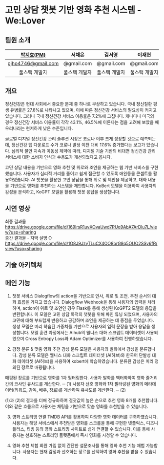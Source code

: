 # 고민 상담 챗봇 기반 영화 추천 시스템 - We:Lover

## 팀원 소개
|                               [박지호(PM)](https://github.com/pjho4746)                                |                                서채은                                |                                 김서영                                  |                          이재현                           |
|:-----------------------------------------------------------------------------------------------:|:-----------------------------------------------------------------------------------------------:|:-------------------------------------------------------------------------------------------------:|:----------------------------------------------------------------:|
|                                       pjho4746@gmail.com                                        |                                       @gmail.com                                       |                                         @gmail.com                                        |                      @gmail.com                    |
|                                     풀스택 개발자                                      |                                   풀스택 개발자                                   |                                   풀스택 개발자                                   |                          풀스택 개발자                         |


## 개요
정신건강은 현대 사회에서 중요한 문제 중 하나로 부상하고 있습니다. 국내 정신질환 평생 유병률은 27.8%로 나타나고 있으며, 이에 따른 정신건강 서비스의 필요성이 커지고 있습니다. 그러나 국내 정신건강 서비스 이용률은 7.2%에 그칩니다. 캐나다나 미국의 경우 정신건강 서비스 이용률이 각각 43.1%, 46.5%에 이른다는 점을 고려해 보았을 때 우리나라는 현저하게 낮은 수준입니다.

글로벌 디지털 정신건강 관리 솔루션 시장은 코로나 이후 크게 성장할 것으로 예측되는데, 정신건강 앱 다운로드 수가 코로나 발생 이전 대비 17.6% 증가했다는 보고가 있습니다. 심리적 불안 지속과 이동성 제약에 따라, 디지털 기술 기반의 비대면 정신건강 관리 서비스에 대한 소비자 인식과 수용도가 개선되었다고 봅니다. 

고민 상담 내용을 기반으로 영화 추천 및 위로와 조언을 제공하는 웹 기반 서비스를 구현했습니다. 사용자가 심리적 거리를 줄이고 쉽게 접근할 수 있도록 애완동물 콘셉트를 활용하였습니다. AI 챗봇을 활용한 고민 상담을 통해 위로 및 제안을 제공하고, 대화 내용을 기반으로 영화를 추천하는 시스템을 제안합니다. KoBert 모델을 이용하여 사용자의 감성을 분석하고, KoGPT 모델을 활용해 챗봇 응답을 생성합니다.

## 시연 영상
최종 결과물  
https://drive.google.com/file/d/169lrsR1uvXOvaUwd7PUo9AbA7ArDlu7L/view?usp=sharing  
중간 결과물 - 자막 설명 O  
https://drive.google.com/file/d/1O8J9JzyTLuCX4OO8brG8q5OUO2SSy6fR/view?usp=sharing 

## 기술 아키텍쳐


## 메인 기능
1. 챗봇 서비스
Dialogflow의 action을 기반으로 인사, 위로 및 조언, 추천 순서의 대화 흐름을 가지고 있습니다. Dialogflow Webhook을 통해 사용자의 입력을 처리하며, action이 위로 및 조언인 경우 Flask를 통해 생성된 KoGPT2 모델의 응답을 반환합니다. 이 모델은 고민 상담 목적의 챗봇을 위해 파인 튜닝 되었으며, 사용자의 고민에 대해 부드럽게 반응하고 공감하며 조언을 제공하는 데 중점을 두었습니다. 생성 모델은 미리 학습된 가중치를 기반으로 사용자의 입력 문장을 받아 응답을 생성합니다. 모델 훈련 과정에서는 Aihub의 웰니스 대화 스크립트 데이터셋이 사용되었으며 Cross Entropy Loss와 Adam Optimizer를 사용하여 진행하였습니다.

2.  감정 분류 & 맞춤 영화 추천
감성 분류 모델은 사용자의 발화에서 감성을 분류합니다. 감성 분류 모델은 웰니스 대화 스크립트 데이터셋 (AI허브)와 한국어 단발성 대화 데이터셋 (AI허브)을 사용하여 kobert에 학습하였습니다. 분류된 감성은 미리 정의된 장르로 매핑됩니다.

매핑된 장르를 기반으로 영화를 1차 필터링한다.
사용자 발화를 벡터화하여 영화 줄거리 간의 코사인 유사도를 계산한다. ─ (1)
사용자 선호 영화와 1차 필터링된 영화의 메타데이터(키워드, 감독, 배우, 장르)를 계산하여 유사도를 계산한다. ─ (2)

(1)과 (2)의 결과를 더해 정규화하여 결괏값이 높은 순으로 추천 영화 8개를 추천합니다. 이와 같은 흐름으로 사용자는 채팅을 기반으로 맞춤 영화를 추천받을 수 있습니다. 

3. 영화 스트리밍 연결
TMDB API를 활용하여 다양한 영화 데이터를 구축하였습니다. 사용자는 해당 서비스에서 추천받은 영화를 스크롤을 통해 구현한 넷플릭스, 디즈니플러스, 티빙 등의 영화 스트리밍 사이트로 쉽게 연결할 수 있습니다. 이를 통해 사용자는 선호하는 스트리밍 플랫폼에서 즉시 영화를 시청할 수 있습니다.

4. 영화 추천 체험
회원 가입 없이 간단한 설문조사를 통해 영화 추천 기능 체험 가능합니다. 사용자는 현재 감정과 선호하는 장르를 선택하여 영화 추천을 받을 수 있습니다.
